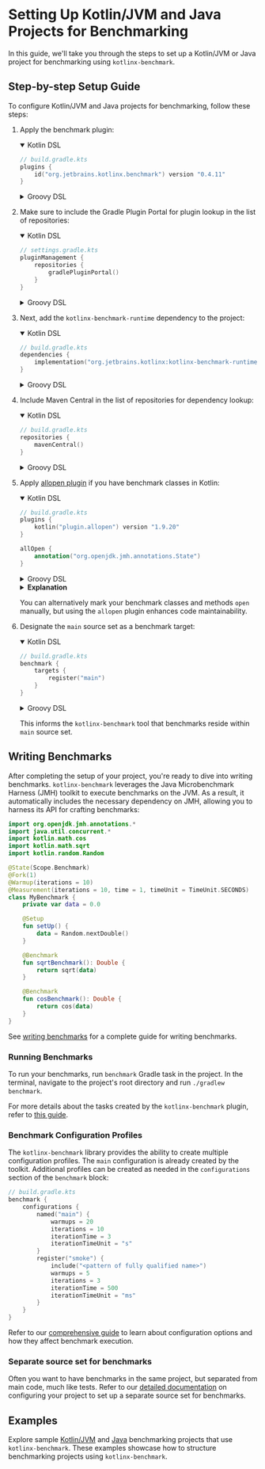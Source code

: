 # Setting Up Kotlin/JVM and Java Projects for Benchmarking

In this guide, we'll take you through the steps to set up a Kotlin/JVM or Java project
for benchmarking using `kotlinx-benchmark`.

## Step-by-step Setup Guide

To configure Kotlin/JVM and Java projects for benchmarking, follow these steps:

1. Apply the benchmark plugin:

    <details open><summary>Kotlin DSL</summary>

    ```kotlin
    // build.gradle.kts
    plugins {
        id("org.jetbrains.kotlinx.benchmark") version "0.4.11"
    }
    ```

    </details>

    <details><summary>Groovy DSL</summary>

    ```groovy
    // build.gradle
    plugins {
        id 'org.jetbrains.kotlinx.benchmark' version '0.4.11'
    }
    ```

    </details>

2. Make sure to include the Gradle Plugin Portal for plugin lookup in the list of repositories:
 
    <details open><summary>Kotlin DSL</summary>

    ```kotlin
    // settings.gradle.kts
    pluginManagement {
        repositories {
            gradlePluginPortal()
        }
    }
    ```

    </details>

    <details><summary>Groovy DSL</summary>

    ```groovy
    // settings.gradle
    pluginManagement {
        repositories {
            gradlePluginPortal()
        }
    }
    ```

    </details>

3.  Next, add the `kotlinx-benchmark-runtime` dependency to the project:

    <details open><summary>Kotlin DSL</summary>

    ```kotlin
    // build.gradle.kts
    dependencies {
        implementation("org.jetbrains.kotlinx:kotlinx-benchmark-runtime:0.4.11")
    }
    ```

    </details>

    <details><summary>Groovy DSL</summary>

    ```groovy
    // build.gradle
    dependencies {
        implementation 'org.jetbrains.kotlinx:kotlinx-benchmark-runtime:0.4.11'
    }
    ```

    </details>

4.  Include Maven Central in the list of repositories for dependency lookup:

    <details open><summary>Kotlin DSL</summary>

    ```kotlin
    // build.gradle.kts
    repositories {
        mavenCentral()
    }
    ```

    </details>

    <details><summary>Groovy DSL</summary>

    ```groovy
    // build.gradle
    repositories {
        mavenCentral()
    }
    ```

    </details>

5. Apply [allopen plugin](https://kotlinlang.org/docs/all-open-plugin.html) if you have benchmark classes in Kotlin:

    <details open><summary>Kotlin DSL</summary>

    ```kotlin
    // build.gradle.kts
    plugins {
        kotlin("plugin.allopen") version "1.9.20"
    }

    allOpen {
        annotation("org.openjdk.jmh.annotations.State")
    }
    ```

    </details>

    <details><summary>Groovy DSL</summary>

    ```groovy
    // build.gradle
    plugins {
        id 'org.jetbrains.kotlin.plugin.allopen' version "1.9.20"
    }
    
    allOpen {
        annotation("org.openjdk.jmh.annotations.State")
    }
    ```

    </details>

    <details><summary><b>Explanation</b></summary>

    Assume that you've annotated each of your benchmark classes with `@State(Scope.Benchmark)`:

    ```kotlin
    // MyBenchmark.kt
    @State(Scope.Benchmark)
    class MyBenchmark {
        // Benchmarking-related methods and variables
        @Benchmark
        fun benchmarkMethod() {
            // benchmarking logic
        }
    }
    ```

    In Kotlin, classes are `final` by default, which means they can't be overridden.
    This conflicts with the Java Microbenchmark Harness (JMH) operation, which `kotlinx-benchmark` uses under the hood for running benchmarks on JVM.
    JMH requires benchmark classes and methods to be `open` to be able to generate subclasses and conduct the benchmark.

    This is where the `allopen` plugin comes into play. With the plugin applied, any class annotated with `@State` is treated as `open`, which allows JMH to work as intended:

    ```kotlin
    // build.gradle.kts
    plugins {
        kotlin("plugin.allopen") version "1.9.20"
    }

    allOpen {
        annotation("org.openjdk.jmh.annotations.State")
    }
    ```

    This configuration ensures that your `MyBenchmark` class and its `benchmarkMethod` function are treated as `open`.

    </details>

    You can alternatively mark your benchmark classes and methods `open` manually, but using the `allopen` plugin enhances code maintainability.

6. Designate the `main` source set as a benchmark target:

    <details open><summary>Kotlin DSL</summary>

    ```kotlin
    // build.gradle.kts
    benchmark {
        targets {
            register("main")
        }
    }
    ```

    </details>

    <details><summary>Groovy DSL</summary>

    ```kotlin
    // build.gradle
    benchmark {
        targets {
            register("main")
        }
    }
    ```

    </details>

   This informs the `kotlinx-benchmark` tool that benchmarks reside within `main` source set.

## Writing Benchmarks

After completing the setup of your project, you're ready to dive into writing benchmarks.
`kotlinx-benchmark` leverages the Java Microbenchmark Harness (JMH) toolkit to execute benchmarks on the JVM.
As a result, it automatically includes the necessary dependency on JMH, allowing you to harness its API for crafting benchmarks:

```kotlin
import org.openjdk.jmh.annotations.*
import java.util.concurrent.*
import kotlin.math.cos
import kotlin.math.sqrt
import kotlin.random.Random

@State(Scope.Benchmark)
@Fork(1)
@Warmup(iterations = 10)
@Measurement(iterations = 10, time = 1, timeUnit = TimeUnit.SECONDS)
class MyBenchmark {
    private var data = 0.0

    @Setup
    fun setUp() {
        data = Random.nextDouble()
    }

    @Benchmark
    fun sqrtBenchmark(): Double {
        return sqrt(data)
    }

    @Benchmark
    fun cosBenchmark(): Double {
        return cos(data)
    }
}
```

See [writing benchmarks](writing-benchmarks.md) for a complete guide for writing benchmarks.

### Running Benchmarks

To run your benchmarks, run `benchmark` Gradle task in the project.
In the terminal, navigate to the project's root directory and run `./gradlew benchmark`.

For more details about the tasks created by the `kotlinx-benchmark` plugin, refer to [this guide](tasks-overview.md).

### Benchmark Configuration Profiles

The `kotlinx-benchmark` library provides the ability to create multiple configuration profiles. The `main` configuration is already created by the toolkit.
Additional profiles can be created as needed in the `configurations` section of the `benchmark` block:

```kotlin
// build.gradle.kts
benchmark {
    configurations {
        named("main") {
            warmups = 20
            iterations = 10
            iterationTime = 3
            iterationTimeUnit = "s"
        }
        register("smoke") {
            include("<pattern of fully qualified name>")
            warmups = 5
            iterations = 3
            iterationTime = 500
            iterationTimeUnit = "ms"
        }
    }
}
```

Refer to our [comprehensive guide](configuration-options.md) to learn about configuration options and how they affect benchmark execution.

### Separate source set for benchmarks

Often you want to have benchmarks in the same project, but separated from main code, much like tests. 
Refer to our [detailed documentation](separate-benchmark-source-set.md) on configuring your project to set up a separate source set for benchmarks.

## Examples

Explore sample [Kotlin/JVM](/examples/kotlin) and [Java](/examples/java) benchmarking projects that use `kotlinx-benchmark`.
These examples showcase how to structure benchmarking projects using `kotlinx-benchmark`.
